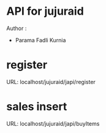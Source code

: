 # API for jujuraid
Author : 
- Parama Fadli Kurnia

# register
URL: localhost/jujuraid/japi/register

# sales insert
URL: localhost/jujuraid/japi/buyItems
